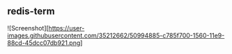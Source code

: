## redis-term

![Screenshot][https://user-images.githubusercontent.com/35212662/50994885-c785f700-1560-11e9-88cd-45dcc07db921.png]
